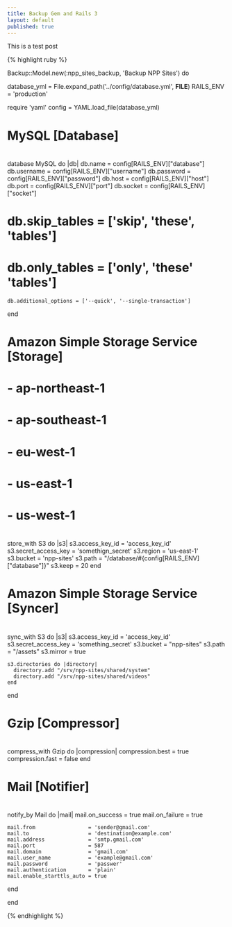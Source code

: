 ```yaml
---
title: Backup Gem and Rails 3
layout: default
published: true
---
```


This is a test post

{% highlight ruby %}

Backup::Model.new(:npp_sites_backup, 'Backup NPP Sites') do

  database_yml = File.expand_path('../config/database.yml',  __FILE__)
  RAILS_ENV    = 'production'

  require 'yaml'
  config = YAML.load_file(database_yml)

  ##
  # MySQL [Database]
  #
  database MySQL do |db|
    db.name               = config[RAILS_ENV]["database"]
    db.username           = config[RAILS_ENV]["username"]
    db.password           = config[RAILS_ENV]["password"]
    db.host               = config[RAILS_ENV]["host"]
    db.port               = config[RAILS_ENV]["port"]
    db.socket             = config[RAILS_ENV]["socket"]
#   db.skip_tables        = ['skip', 'these', 'tables']
#   db.only_tables        = ['only', 'these' 'tables']
    db.additional_options = ['--quick', '--single-transaction']
  end

  ##
  # Amazon Simple Storage Service [Storage]
  #
  #  - ap-northeast-1
  #  - ap-southeast-1
  #  - eu-west-1
  #  - us-east-1
  #  - us-west-1
  #
  store_with S3 do |s3|
    s3.access_key_id      = 'access_key_id'
    s3.secret_access_key  = 'somethign_secret'
    s3.region             = 'us-east-1'
    s3.bucket             = 'npp-sites'
    s3.path               = "/database/#{config[RAILS_ENV]["database"]}"
    s3.keep               = 20
  end



  ##
  # Amazon Simple Storage Service [Syncer]
  #
  sync_with S3 do |s3|
    s3.access_key_id     = 'access_key_id'
    s3.secret_access_key = 'something_secret'
    s3.bucket            = "npp-sites"
    s3.path              = "/assets"
    s3.mirror            = true

    s3.directories do |directory|
      directory.add "/srv/npp-sites/shared/system"
      directory.add "/srv/npp-sites/shared/videos"
    end
  end

  ##
  # Gzip [Compressor]
  #
  compress_with Gzip do |compression|
    compression.best = true
    compression.fast = false
  end

  ##
  # Mail [Notifier]
  #
  notify_by Mail do |mail|
    mail.on_success           = true
    mail.on_failure           = true

    mail.from                 = 'sender@gmail.com'
    mail.to                   = 'destination@example.com'
    mail.address              = 'smtp.gmail.com'
    mail.port                 = 587
    mail.domain               = 'gmail.com'
    mail.user_name            = 'example@gmail.com'
    mail.password             = 'passwer'
    mail.authentication       = 'plain'
    mail.enable_starttls_auto = true
  end

end

{% endhighlight %}
